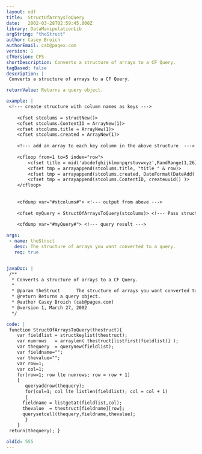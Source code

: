 ```yaml
---
layout: udf
title:  StructOfArraysToQuery
date:   2002-03-28T02:59:45.000Z
library: DataManipulationLib
argString: "theStruct"
author: Casey Broich
authorEmail: cab@pagex.com
version: 1
cfVersion: CF5
shortDescription: Converts a structure of arrays to a CF Query.
tagBased: false
description: |
 Converts a structure of arrays to a CF Query.

returnValue: Returns a query object.

example: |
 <!--- create structure with column names as keys --->
 
    <cfset stcolums = structNew()>
    <cfset stcolums.ContentID = ArrayNew(1)>
    <cfset stcolums.title = ArrayNew(1)>
    <cfset stcolums.created = ArrayNew(1)>
 
    <!--- add an array to each key column in the above structure  --->
 
    <cfloop from=1 to=5 index="row">
        <cfset title = mid('abcdefghijklmonpqrstuvwxyz',RandRange(1,26),1)>
        <cfset tmp = arrayappend(stcolums.title, "title " & row)>
        <cfset tmp = arrayappend(stcolums.created, DateFormat(DateAdd('d',RandRange(1,30),now()),'dd mmm yyyy') )>
        <cfset tmp = arrayappend(stcolums.ContentID, createuuid() )>
    </cfloop>
 
 
    <cfdump var="#stcolums#"> <!--- output from above --->
 
    <cfset myQuery = StructOfArraysToQuery(stcolums)> <!--- Pass structure to function --->
 
    <cfdump var="#myQuery#"> <!--- query result --->

args:
 - name: theStruct
   desc: The structure of arrays you want converted to a query.
   req: true


javaDoc: |
 /**
  * Converts a structure of arrays to a CF Query.
  * 
  * @param theStruct      The structure of arrays you want converted to a query. 
  * @return Returns a query object. 
  * @author Casey Broich (cab@pagex.com) 
  * @version 1, March 27, 2002 
  */

code: |
 function StructOfArraysToQuery(thestruct){
    var fieldlist = structkeylist(thestruct);
    var numrows   = arraylen( thestruct[listfirst(fieldlist)] );
    var thequery  = querynew(fieldlist);
    var fieldname="";
    var thevalue="";
    var row=1;
    var col=1;
    for(row=1; row lte numrows; row = row + 1)
    {
       queryaddrow(thequery);
       for(col=1; col lte listlen(fieldlist); col = col + 1)
       {
      fieldname = listgetat(fieldlist,col);
      thevalue  = thestruct[fieldname][row];
      querysetcell(thequery,fieldname,thevalue);
       }
    }
 return(thequery); }

oldId: 555
---
```


